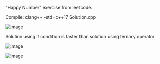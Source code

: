"Happy Number" exercise from leetcode.

Compile: clang++ -std=c++17 Solution.cpp

![image](https://user-images.githubusercontent.com/80957111/198923950-12c15975-03f2-4d13-bab6-43b69f20410e.png)

Solution using if condition is faster than solution using ternary operator

![image](https://user-images.githubusercontent.com/80957111/198923701-813256ed-0ad8-4bef-8a79-3c7fd5a5b7bb.png)

![image](https://user-images.githubusercontent.com/80957111/198924039-7fd4a89a-7ae5-46f4-adad-5b086e98b827.png)
